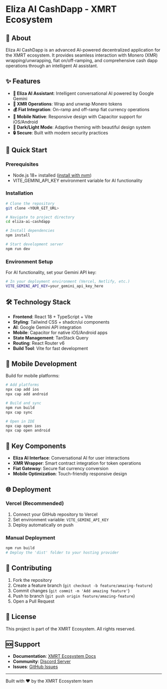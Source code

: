 # Eliza AI CashDapp - XMRT Ecosystem

## 🤖 About

Eliza AI CashDapp is an advanced AI-powered decentralized application for the XMRT ecosystem. It provides seamless interaction with Monero (XMR) wrapping/unwrapping, fiat on/off-ramping, and comprehensive cash dapp operations through an intelligent AI assistant.

## ✨ Features

- **🤖 Eliza AI Assistant**: Intelligent conversational AI powered by Google Gemini
- **🔄 XMR Operations**: Wrap and unwrap Monero tokens
- **💰 Fiat Integration**: On-ramp and off-ramp fiat currency operations
- **📱 Mobile Native**: Responsive design with Capacitor support for iOS/Android
- **🌙 Dark/Light Mode**: Adaptive theming with beautiful design system
- **🔒 Secure**: Built with modern security practices

## 🚀 Quick Start

### Prerequisites

- Node.js 18+ installed ([install with nvm](https://github.com/nvm-sh/nvm#installing-and-updating))
- VITE_GEMINI_API_KEY environment variable for AI functionality

### Installation

```bash
# Clone the repository
git clone <YOUR_GIT_URL>

# Navigate to project directory
cd eliza-ai-cashdapp

# Install dependencies
npm install

# Start development server
npm run dev
```

### Environment Setup

For AI functionality, set your Gemini API key:

```bash
# In your deployment environment (Vercel, Netlify, etc.)
VITE_GEMINI_API_KEY=your_gemini_api_key_here
```

## 🛠️ Technology Stack

- **Frontend**: React 18 + TypeScript + Vite
- **Styling**: Tailwind CSS + shadcn/ui components
- **AI**: Google Gemini API integration
- **Mobile**: Capacitor for native iOS/Android apps
- **State Management**: TanStack Query
- **Routing**: React Router v6
- **Build Tool**: Vite for fast development

## 📱 Mobile Development

Build for mobile platforms:

```bash
# Add platforms
npx cap add ios
npx cap add android

# Build and sync
npm run build
npx cap sync

# Open in IDE
npx cap open ios
npx cap open android
```

## 🔧 Key Components

- **Eliza AI Interface**: Conversational AI for user interactions
- **XMR Wrapper**: Smart contract integration for token operations
- **Fiat Gateway**: Secure fiat currency conversion
- **Mobile Optimization**: Touch-friendly responsive design

## 🌐 Deployment

### Vercel (Recommended)
1. Connect your GitHub repository to Vercel
2. Set environment variable: `VITE_GEMINI_API_KEY`
3. Deploy automatically on push

### Manual Deployment
```bash
npm run build
# Deploy the 'dist' folder to your hosting provider
```

## 🤝 Contributing

1. Fork the repository
2. Create a feature branch (`git checkout -b feature/amazing-feature`)
3. Commit changes (`git commit -m 'Add amazing feature'`)
4. Push to branch (`git push origin feature/amazing-feature`)
5. Open a Pull Request

## 📄 License

This project is part of the XMRT Ecosystem. All rights reserved.

## 🆘 Support

- **Documentation**: [XMRT Ecosystem Docs](https://docs.xmrt.dev)
- **Community**: [Discord Server](https://discord.gg/xmrt)
- **Issues**: [GitHub Issues](https://github.com/xmrt-ecosystem/eliza-ai-cashdapp/issues)

---

Built with ❤️ by the XMRT Ecosystem team
